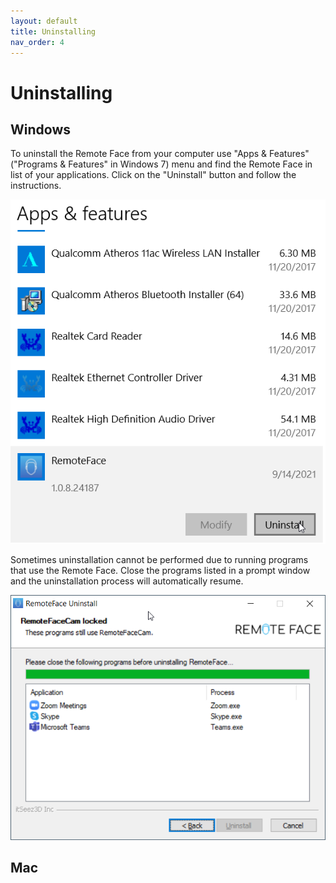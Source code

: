 ```yaml
---
layout: default
title: Uninstalling
nav_order: 4
---
```


# [](#header-1)Uninstalling

## [](#header-2)Windows

To uninstall the Remote Face from your computer use "Apps & Features" ("Programs & Features" in Windows 7) menu and find the Remote Face in list of your applications. Click on the "Uninstall" button and follow the instructions.

![](assets/img/un_win_1.png)

Sometimes uninstallation cannot be performed due to running programs that use the Remote Face. Close the programs listed in a prompt window and the uninstallation process will automatically resume.

![](assets/img/un_win_2.png)

## [](#header-2)Mac